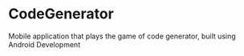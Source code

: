 # CodeGenerator
Mobile application that plays the game of code generator, built using Android Development
